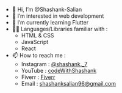 - 👋 Hi, I’m @Shashank-Salian
- 👀 I’m interested in web development
- 🌱 I’m currently learning Flutter
- 👨‍💻 Languages/Libraries familiar with :
  - HTML & CSS
  - JavaScript
  - React
- 📫 How to reach me :
  - Instagram : [@shashank._7](https://instagram.com/shashank._7)
  - YouTube : [codeWithShashank](https://www.youtube.com/channel/UClsQEljkY7JYcTr8ub8zw4w)
  - Fiverr : [Fiverr](https://www.fiverr.com/shashank_salian)
  - Email : [shashanksalian96@gmail.com](mailto:shashanksalian96@gmail.com)
